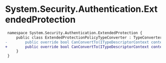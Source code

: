 # System.Security.Authentication.ExtendedProtection

``` diff
 namespace System.Security.Authentication.ExtendedProtection {
     public class ExtendedProtectionPolicyTypeConverter : TypeConverter {
-        public override bool CanConvertTo(ITypeDescriptorContext context, Type destinationType);
+        public override bool CanConvertTo(ITypeDescriptorContext context, [NotNullWhenAttribute(true)] Type destinationType);
     }
 }
```
